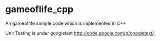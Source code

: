 gameoflife_cpp
==============

An gameoflife sample code which is implemented in C++

Unit Testing is under googletest http://code.google.com/p/googletest/.

